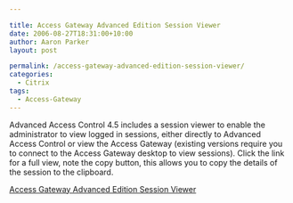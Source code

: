 ```yaml
---

title: Access Gateway Advanced Edition Session Viewer
date: 2006-08-27T18:31:00+10:00
author: Aaron Parker
layout: post

permalink: /access-gateway-advanced-edition-session-viewer/
categories:
  - Citrix
tags:
  - Access-Gateway
---
```

Advanced Access Control 4.5 includes a session viewer to enable the administrator to view logged in sessions, either directly to Advanced Access Control or view the Access Gateway (existing versions require you to connect to the Access Gateway desktop to view sessions). Click the link for a full view, note the copy button, this allows you to copy the details of the session to the clipboard.

[Access Gateway Advanced Edition Session Viewer]({{site.baseurl}}/media/2006/08/1000.14.62.SessionViewer.png)
